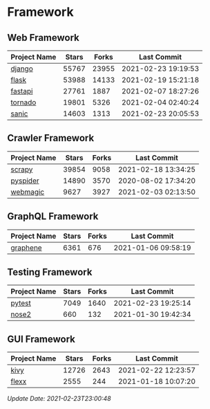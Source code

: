 # Framework

## Web Framework
| Project Name | Stars | Forks | Last Commit |
| ------------ | ----- | ----- | ----------- |
| [django](https://github.com/django/django) | 55767 | 23955 | 2021-02-23 19:19:53 |
| [flask](https://github.com/pallets/flask) | 53988 | 14133 | 2021-02-19 15:21:18 |
| [fastapi](https://github.com/tiangolo/fastapi) | 27761 | 1887 | 2021-02-07 18:27:26 |
| [tornado](https://github.com/tornadoweb/tornado) | 19801 | 5326 | 2021-02-04 02:40:24 |
| [sanic](https://github.com/sanic-org/sanic) | 14603 | 1313 | 2021-02-23 20:05:53 |

## Crawler Framework
| Project Name | Stars | Forks | Last Commit |
| ------------ | ----- | ----- | ----------- |
| [scrapy](https://github.com/scrapy/scrapy) | 39854 | 9058 | 2021-02-18 13:34:25 |
| [pyspider](https://github.com/binux/pyspider) | 14890 | 3570 | 2020-08-02 17:34:20 |
| [webmagic](https://github.com/code4craft/webmagic) | 9627 | 3927 | 2021-02-03 02:13:50 |

## GraphQL Framework
| Project Name | Stars | Forks | Last Commit |
| ------------ | ----- | ----- | ----------- |
| [graphene](https://github.com/graphql-python/graphene) | 6361 | 676 | 2021-01-06 09:58:19 |

## Testing Framework
| Project Name | Stars | Forks | Last Commit |
| ------------ | ----- | ----- | ----------- |
| [pytest](https://github.com/pytest-dev/pytest) | 7049 | 1640 | 2021-02-23 19:25:14 |
| [nose2](https://github.com/nose-devs/nose2) | 660 | 132 | 2021-01-30 19:42:34 |

## GUI Framework
| Project Name | Stars | Forks | Last Commit |
| ------------ | ----- | ----- | ----------- |
| [kivy](https://github.com/kivy/kivy) | 12726 | 2643 | 2021-02-22 12:23:57 |
| [flexx](https://github.com/flexxui/flexx) | 2555 | 244 | 2021-01-18 10:07:20 |

*Update Date: 2021-02-23T23:00:48*